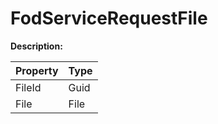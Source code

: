 # FodServiceRequestFile

**Description:** 

| Property | Type |
|---|---|
| FileId | Guid |
| File | File |


